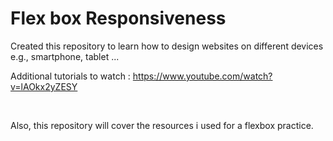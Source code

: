 # Flex box Responsiveness

Created this repository to learn how to design websites on different devices e.g., smartphone, tablet ...
<br>

Additional tutorials to watch :
https://www.youtube.com/watch?v=lAOkx2yZESY

<br>

Also, this repository will cover the resources i used for a flexbox practice. 

<br>
